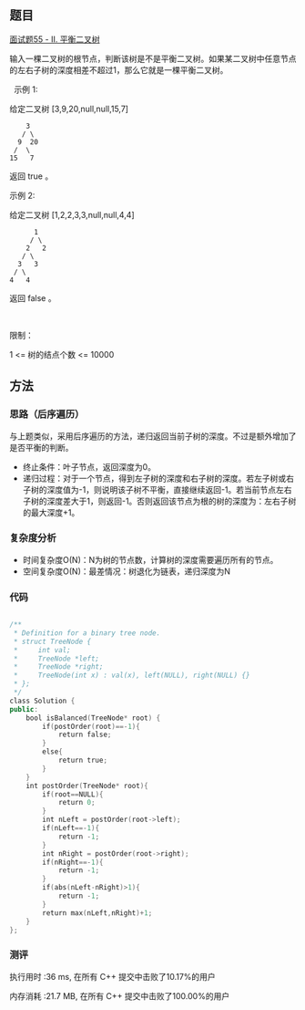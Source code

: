 ## 题目
[面试题55 - II. 平衡二叉树](https://leetcode-cn.com/problems/ping-heng-er-cha-shu-lcof/)

输入一棵二叉树的根节点，判断该树是不是平衡二叉树。如果某二叉树中任意节点的左右子树的深度相差不超过1，那么它就是一棵平衡二叉树。

 
示例 1:

给定二叉树 [3,9,20,null,null,15,7]

        3
       / \
      9  20
     /  \
    15   7
返回 true 。

示例 2:

给定二叉树 [1,2,2,3,3,null,null,4,4]

          1
         / \
        2   2
       / \
      3   3
     / \
    4   4
返回 false 。

 

限制：

1 <= 树的结点个数 <= 10000

## 方法
### 思路（后序遍历）
与上题类似，采用后序遍历的方法，递归返回当前子树的深度。不过是额外增加了是否平衡的判断。

- 终止条件：叶子节点，返回深度为0。
- 递归过程：对于一个节点，得到左子树的深度和右子树的深度。若左子树或右子树的深度值为-1，则说明该子树不平衡，直接继续返回-1。若当前节点左右子树的深度差大于1，则返回-1。否则返回该节点为根的树的深度为：左右子树的最大深度+1。

### 复杂度分析
- 时间复杂度O(N)：N为树的节点数，计算树的深度需要遍历所有的节点。
- 空间复杂度O(N)：最差情况：树退化为链表，递归深度为N

### 代码
```cpp

/**
 * Definition for a binary tree node.
 * struct TreeNode {
 *     int val;
 *     TreeNode *left;
 *     TreeNode *right;
 *     TreeNode(int x) : val(x), left(NULL), right(NULL) {}
 * };
 */
class Solution {
public:
    bool isBalanced(TreeNode* root) {
        if(postOrder(root)==-1){
            return false;
        }
        else{
            return true;
        }
    }
    int postOrder(TreeNode* root){
        if(root==NULL){
            return 0;
        }
        int nLeft = postOrder(root->left);
        if(nLeft==-1){
            return -1;
        }
        int nRight = postOrder(root->right);
        if(nRight==-1){
            return -1;
        }
        if(abs(nLeft-nRight)>1){
            return -1;
        }
        return max(nLeft,nRight)+1;
    }
};


```

### 测评

执行用时 :36 ms, 在所有 C++ 提交中击败了10.17%的用户

内存消耗 :21.7 MB, 在所有 C++ 提交中击败了100.00%的用户
